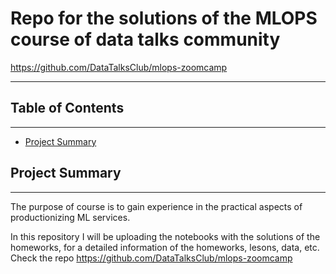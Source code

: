 # Repo for the solutions of the MLOPS course of data talks community

https://github.com/DataTalksClub/mlops-zoomcamp

---

## Table of Contents

---

  * [Project Summary](#Project-Summary)

## Project Summary

---
The purpose of course is to gain experience in the practical aspects of productionizing ML services.  

In this repository I will be uploading the notebooks with the solutions of the homeworks, for a detailed information of the homeworks, lesons, data, etc. Check the repo 
https://github.com/DataTalksClub/mlops-zoomcamp




